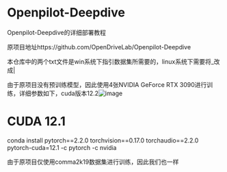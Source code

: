 # Openpilot-Deepdive
Openpilot-Deepdive的详细部署教程

原项目地址https://github.com/OpenDriveLab/Openpilot-Deepdive

本仓库中的两个txt文件是win系统下指引数据集所需要的，linux系统下需要将_改成|

由于原项目没有预训练模型，因此使用4张NVIDIA GeForce RTX 3090进行训练，详细参数如下，cuda版本12.2![image](https://github.com/Haibara567/Openpilot-Deepdive/assets/94728547/3efc35ff-9c89-4f4a-a4dc-97eeff02ca7c)

# CUDA 12.1
conda install pytorch==2.2.0 torchvision==0.17.0 torchaudio==2.2.0 pytorch-cuda=12.1 -c pytorch -c nvidia

由于原项目仅使用comma2k19数据集进行训练，因此我们也一样
